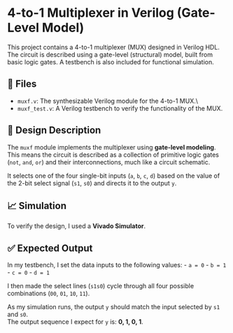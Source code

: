 # 4-to-1 Multiplexer in Verilog (Gate-Level Model)

This project contains a 4-to-1 multiplexer (MUX) designed in Verilog
HDL. The circuit is described using a gate-level (structural) model,
built from basic logic gates. A testbench is also included for
functional simulation.

## 📂 Files

-   `muxf.v`: The synthesizable Verilog module for the 4-to-1 MUX.\
-   `muxf_test.v`: A Verilog testbench to verify the functionality of
    the MUX.

## 📝 Design Description

The `muxf` module implements the multiplexer using **gate-level
modeling**. This means the circuit is described as a collection of
primitive logic gates (`not`, `and`, `or`) and their interconnections,
much like a circuit schematic.

It selects one of the four single-bit inputs (`a`, `b`, `c`, `d`) based
on the value of the 2-bit select signal (`s1`, `s0`) and directs it to
the output `y`.

## 📈 Simulation

To verify the design, I used a **Vivado Simulator**.

## ✅ Expected Output

In my testbench, I set the data inputs to the following values: -
`a = 0` - `b = 1` - `c = 0` - `d = 1`

I then made the select lines (`s1s0`) cycle through all four possible
combinations (`00`, `01`, `10`, `11`).

As my simulation runs, the output `y` should match the input selected by
`s1` and `s0`.\
The output sequence I expect for `y` is: **0, 1, 0, 1**.
